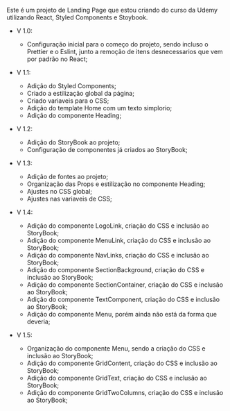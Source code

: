 Este é um projeto de Landing Page que estou criando do curso da Udemy utilizando React, Styled Components e Stoybook.

- V 1.0:
  - Configuração inicial para o começo do projeto, sendo incluso o Prettier e o Eslint, junto a remoção de itens desnecessarios que vem por padrão no React;

- V 1.1:
  - Adição do Styled Components;
  - Criado a estilização global da página;
  - Criado variaveis para o CSS;
  - Adição do template Home com um texto simplorio;
  - Adição do componente Heading;

- V 1.2:
  - Adição do StoryBook ao projeto;
  - Configuração de componentes já criados ao StoryBook;

- V 1.3:
  - Adição de fontes ao projeto;
  - Organização das Props e estilização no componente Heading;
  - Ajustes no CSS global;
  - Ajustes nas variaveis de CSS;

- V 1.4:
  - Adição do componente LogoLink, criação do CSS e inclusão ao StoryBook;
  - Adição do componente MenuLink, criação do CSS e inclusão ao StoryBook;
  - Adição do componente NavLinks, criação do CSS e inclusão ao StoryBook;
  - Adição do componente SectionBackground, criação do CSS e inclusão ao StoryBook;
  - Adição do componente SectionContainer, criação do CSS e inclusão ao StoryBook;
  - Adição do componente TextComponent, criação do CSS e inclusão ao StoryBook;
  - Adição do componente Menu, porém ainda não está da forma que deveria;

- V 1.5:
  - Organização do componente Menu, sendo a criação do CSS e inclusão ao StoryBook;
  - Adição do componente GridContent, criação do CSS e inclusão ao StoryBook;
  - Adição do componente GridText, criação do CSS e inclusão ao StoryBook;
  - Adição do componente GridTwoColumns, criação do CSS e inclusão ao StoryBook;
